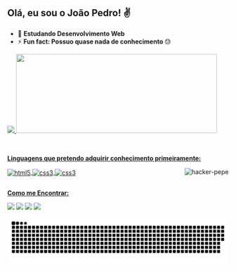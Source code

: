 ## Olá, eu sou o João Pedro! ✌

- 🌱 <strong> Estudando Desenvolvimento Web </strong>
- ⚡ <strong> Fun fact: Possuo quase nada de conhecimento </strong>😓

<div>
  
  <a href="https://github.com/jpedroxd">
  <img height="180em" src="https://github-readme-stats.vercel.app/api?username=jpedroxd&show_icons=true&theme=cobalt&include_all_commits=true&count_private=true"/>
  <img height="180em" width="457px" src="https://github-readme-stats.vercel.app/api/top-langs/?username=jpedroxd&layout=compact&langs_count=7&theme=cobalt"/>
    
</div> <br>

## 
  
<strong> Linguagens que pretendo adquirir conhecimento primeiramente: </strong>  
  
<div style="display: inline_block">
  
  <img align="center" alt="html5" height="50" width="40" src="https://cdn.jsdelivr.net/gh/devicons/devicon/icons/html5/html5-plain-wordmark.svg">
  <img align="center" alt="css3" height="50" width="40" src="https://cdn.jsdelivr.net/gh/devicons/devicon/icons/css3/css3-plain-wordmark.svg">
  <img align="center" alt="css3" height="45" width="40" src="https://cdn.jsdelivr.net/gh/devicons/devicon/icons/javascript/javascript-original.svg">
  
  <img align="right" alt="hacker-pepe" src="https://c.tenor.com/i_K3zWsgcG8AAAAi/hacker-pepe.gif">
  
</div>
  
##
  
<strong>Como me Encontrar: </strong>
  
<div> 
  
  <a href="https://www.facebook.com/jpedroxp" target="_blank"><img src="https://img.shields.io/badge/Facebook-1877F2?style=for-the-badge&logo=facebook&logoColor=white" target="_blank"></a>
  <a href="https://instagram.com/jpedroxd" target="_blank"><img src="https://img.shields.io/badge/-Instagram-%23E4405F?style=for-the-badge&logo=instagram&logoColor=white" target="_blank"></a>
   <a href="https://twitter.com/jao_pedro__" target="_blank"><img src="https://img.shields.io/badge/Twitter-1DA1F2?style=for-the-badge&logo=twitter&logoColor=white" target="_blank"></a>
  <a href = "mailto:jpedro686@gmail.com"><img src="https://img.shields.io/badge/Gmail-D14836?style=for-the-badge&logo=gmail&logoColor=white" target="_blank"></a>
 
  ![Snake animation](https://github.com/jpedroxd/jpedroxd/blob/output/github-contribution-grid-snake.svg)
  
</div>
